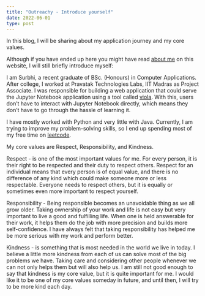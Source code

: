 ```yaml
---
title: "Outreachy - Introduce yourself"
date: 2022-06-01
type: post
---
```


In this blog, I will be sharing about my application journey and my core values.

Although if you have ended up here you might have read [about me](https://ssurbhi560.github.io/about/) on this website, I will still briefly introduce myself:

I am Surbhi, a recent graduate of BSc. (Honours) in Computer Applications. After college, I worked at Pravatak Technologies Labs, IIT Madras as Project Associate. I was responsible for building a web application that could serve the Jupyter Notebook application using a tool called [viola](https://voila.readthedocs.io/en/stable/). With this, users don’t have to interact with  Jupyter Notebook directly, which means they don’t have to go through the hassle of learning it.

I have mostly worked with Python and very little with Java. Currently, I am trying to improve my problem-solving skills, so I end up spending most of my free time on [leetcode](https://leetcode.com/).

My core values are Respect, Responsibility, and Kindness.

Respect - is one of the most important values for me. For every person, it is their right to be respected and their duty to respect others. Respect for an individual means that every person is of equal value, and there is no difference of any kind which could make someone more or less respectable. Everyone needs to respect others, but it is equally or sometimes even more important to respect yourself.

Responsibility - Being responsible becomes an unavoidable thing as we all grow older. Taking ownership of your work and life is not easy but very important to live a good and fulfilling life. When one is held answerable for their work, it helps them do the job with more precision and builds more self-confidence. I have always felt that taking responsibility has helped me be more serious with my work and perform better.

Kindness - is something that is most needed in the world we live in today. I believe a little more kindness from each of us can solve most of the big problems we have. Taking care and considering other people whenever we can not only helps them but will also help us. I am still not good enough to say that kindness is my core value, but it is quite important for me. I would like it to be one of my core values someday in future, and until then, I will try to be more kind each day.


